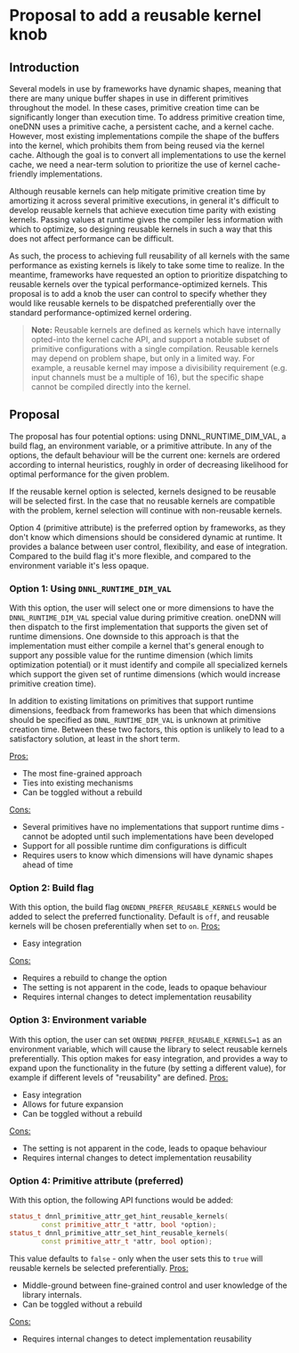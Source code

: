 # Proposal to add a reusable kernel knob

## Introduction

Several models in use by frameworks have dynamic shapes, meaning that there are
many unique buffer shapes in use in different primitives throughout the model.
In these cases, primitive creation time can be significantly longer than
execution time. To address primitive creation time, oneDNN uses a primitive
cache, a persistent cache, and a kernel cache. However, most existing
implementations compile the shape of the buffers into the kernel, which
prohibits them from being reused via the kernel cache. Although the goal is to
convert all implementations to use the kernel cache, we need a near-term
solution to prioritize the use of kernel cache-friendly implementations.

Although reusable kernels can help mitigate primitive creation time by
amortizing it across several primitive executions, in general it's difficult
to develop reusable kernels that achieve execution time parity with existing
kernels. Passing values at runtime gives the compiler less information with
which to optimize, so designing reusable kernels in such a way that this does
not affect performance can be difficult.

As such, the process to achieving full reusability of all kernels with the same
performance as existing kernels is likely to take some time to realize. In the
meantime, frameworks have requested an option to prioritize dispatching to
reusable kernels over the typical performance-optimized kernels. This proposal
is to add a knob the user can control to specify whether they would like
reusable kernels to be dispatched preferentially over the standard
performance-optimized kernel ordering.

> **Note:** Reusable kernels are defined as kernels which have internally
opted-into the kernel cache API, and support a notable subset of primitive
configurations with a single compilation. Reusable kernels may depend on
problem shape, but only in a limited way. For example, a reusable kernel may
impose a divisibility requirement (e.g. input channels must be a multiple of
16), but the specific shape cannot be compiled directly into the kernel.

## Proposal

The proposal has four potential options: using DNNL_RUNTIME_DIM_VAL, a build
flag, an environment variable, or a primitive attribute. In any of the options,
the default behaviour will be the current one: kernels are ordered according to
internal heuristics, roughly in order of decreasing likelihood for optimal
performance for the given problem.

If the reusable kernel option is selected, kernels designed to be reusable will
be selected first. In the case that no reusable kernels are compatible with the
problem, kernel selection will continue with non-reusable kernels.

Option 4 (primitive attribute) is the preferred option by frameworks, as they
don't know which dimensions should be considered dynamic at runtime. It
provides a balance between user control, flexibility, and ease of integration.
Compared to the build flag it's more flexible, and compared to the environment
variable it's less opaque.

### Option 1: Using `DNNL_RUNTIME_DIM_VAL`

With this option, the user will select one or more dimensions to have the
`DNNL_RUNTIME_DIM_VAL` special value during primitive creation. oneDNN will
then dispatch to the first implementation that supports the given set of
runtime dimensions. One downside to this approach is that the implementation
must either compile a kernel that's general enough to support any possible
value for the runtime dimension (which limits optimization potential) or it
must identify and compile all specialized kernels which support the given set
of runtime dimensions (which would increase primitive creation time).

In addition to existing limitations on primitives that support runtime
dimensions, feedback from frameworks has been that which dimensions should be
specified as `DNNL_RUNTIME_DIM_VAL` is unknown at primitive creation time.
Between these two factors, this option is unlikely to lead to a satisfactory
solution, at least in the short term.

<u>Pros:</u>
- The most fine-grained approach
- Ties into existing mechanisms
- Can be toggled without a rebuild

<u>Cons:</u>
- Several primitives have no implementations that support runtime dims -
cannot be adopted until such implementations have been developed
- Support for all possible runtime dim configurations is difficult
- Requires users to know which dimensions will have dynamic shapes ahead of
time

### Option 2: Build flag

With this option, the build flag `ONEDNN_PREFER_REUSABLE_KERNELS` would be
added to select the preferred functionality. Default is `off`, and reusable
kernels will be chosen preferentially when set to `on`.
<u>Pros:</u>
- Easy integration

<u>Cons:</u>
- Requires a rebuild to change the option
- The setting is not apparent in the code, leads to opaque behaviour
- Requires internal changes to detect implementation reusability

### Option 3: Environment variable

With this option, the user can set `ONEDNN_PREFER_REUSABLE_KERNELS=1` as an
environment variable, which will cause the library to select reusable kernels
preferentially. This option makes for easy integration, and provides a way to
expand upon the functionality in the future (by setting a different value), for
example if different levels of "reusability" are defined.
<u>Pros:</u>
- Easy integration
- Allows for future expansion
- Can be toggled without a rebuild

<u>Cons:</u>
- The setting is not apparent in the code, leads to opaque behaviour
- Requires internal changes to detect implementation reusability

### Option 4: Primitive attribute (preferred)

With this option, the following API functions would be added:

```C++
status_t dnnl_primitive_attr_get_hint_reusable_kernels(
        const primitive_attr_t *attr, bool *option);
status_t dnnl_primitive_attr_set_hint_reusable_kernels(
        const primitive_attr_t *attr, bool option);
```
This value defaults to `false` - only when the user sets this to `true` will
reusable kernels be selected preferentially. 
<u>Pros:</u>
- Middle-ground between fine-grained control and user knowledge of the library
internals.
- Can be toggled without a rebuild

<u>Cons:</u>
- Requires internal changes to detect implementation reusability
